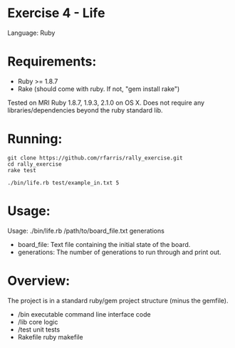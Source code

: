 Exercise 4 - Life
==============
Language: Ruby


Requirements:
==============
* Ruby >= 1.8.7
* Rake (should come with ruby. If not, "gem install rake")

Tested on MRI Ruby 1.8.7, 1.9.3, 2.1.0 on OS X.  Does not require any libraries/dependencies beyond the ruby standard lib.

Running:
==============
```
git clone https://github.com/rfarris/rally_exercise.git
cd rally_exercise
rake test

./bin/life.rb test/example_in.txt 5
```

Usage:
==============
Usage: ./bin/life.rb /path/to/board_file.txt generations

* board_file:  Text file containing the initial state of the board.
* generations: The number of generations to run through and print out.


Overview:
==============
The project is in a standard ruby/gem project structure (minus the gemfile).

* /bin executable command line interface code
* /lib core logic
* /test unit tests
* Rakefile ruby makefile